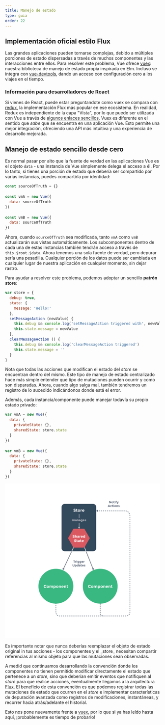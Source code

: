 ```yaml
---
title: Manejo de estado
type: guia
order: 22
---
```


## Implementación oficial estilo Flux

Las grandes aplicaciones pueden tornarse complejas, debido a múltiples porciones de estado dispersadas a través de muchos componentes y las interacciones entre ellos. Para resolver este problema, Vue ofrece [vuex](https://github.com/vuejs/vuex): nuestra biblioteca de manejo de estado propia inspirada en Elm. Incluso se integra con [vue-devtools](https://github.com/vuejs/vue-devtools), dando un acceso con configuración cero a los viajes en el tiempo.

### Información para desarrolladores de React

Si vienes de React, puede estar preguntandote como vuex se compara con [redux](https://github.com/reactjs/redux), la implementación Flux más popular en ese ecosistema. En realidad, Redux es independiente de la capa "Vista", por lo que puede ser utilizada con Vue a través de [algunos enlaces sencillos](https://github.com/egoist/revue). Vuex es diferente en el sentido que _sabe_ que se encuentra en una aplicación Vue. Esto permite una mejor integración, ofreciendo una API más intuitiva y una experiencia de desarrollo mejorada.

## Manejo de estado sencillo desde cero

Es normal pasar por alto que la fuente de verdad en las aplicaciones Vue es el objeto `data` - una instancia de Vue simplemente delega el acceso a él. Por lo tanto, si tienes una porción de estado que debería ser compartido por varias instancias, puedes compartirla por identidad:

``` js
const sourceOfTruth = {}

const vmA = new Vue({
  data: sourceOfTruth
})

const vmB = new Vue({
  data: sourceOfTruth
})
```

Ahora, cuando `sourceOfTruth` sea modificada, tanto `vmA` como `vmB` actualizarán sus vistas automáticamente. Los subcomponentes dentro de cada una de estas instancias también tendrán acceso a través de `this.$root.$data`. Ahora tenemos una sola fuente de verdad, pero depurar sería una pesadilla. Cualquier porción de los datos puede ser cambiada en cualquier lugar de nuestra aplicación en cualquier momento, sin dejar rastro.

Para ayudar a resolver este problema, podemos adoptar un sencillo **patrón store**:

``` js
var store = {
  debug: true,
  state: {
    message: 'Hello!'
  },
  setMessageAction (newValue) {
    this.debug && console.log('setMessageAction triggered with', newValue)
    this.state.message = newValue
  },
  clearMessageAction () {
    this.debug && console.log('clearMessageAction triggered')
    this.state.message = ''
  }
}
```

Nota que todas las acciones que modifican el estado del _store_ se encuentran dentro del mismo. Este tipo de manejo de estado centralizado hace más simple entender que tipo de mutaciones pueden ocurrir y como son disparadas. Ahora, cuando algo salga mal, también tendremos un registro de lo sucedido indicándonos donde está el error.

Además, cada instancia/componente puede manejar todavía su propio estado privado:

``` js
var vmA = new Vue({
  data: {
    privateState: {},
    sharedState: store.state
  }
})

var vmB = new Vue({
  data: {
    privateState: {},
    sharedState: store.state
  }
})
```

![State Management](/images/state.png)

<p class="tip">Es importante notar que nunca deberías reemplazar el objeto de estado original in tus acciones - los componentes y el _store_ necesitan compartir referencias al mismo objeto para que las mutaciones sean observadas.</p>

A medid que continuamos desarrollando la convención donde los componentes no tienen permitido modificar directamente el estado que pertenece a un _store_, sino que deberían emitir eventos que notifiquen al _store_ para que realice acciones, eventualmente llegamos a la arquitectura [Flux](https://facebook.github.io/flux/). El beneficio de esta convención es que podemos registrar todas las mutaciones de estado que ocurren en el _store_ e implementar características de depuración avanzada como registros de modificaciones, instantáneas, y recorrer hacia atrás/adelante el historial.

Esto nos pone nuevamente frente a [vuex](https://github.com/vuejs/vuex), por lo que si ya has leído hasta aquí, ¡probablemente es tiempo de probarlo!
